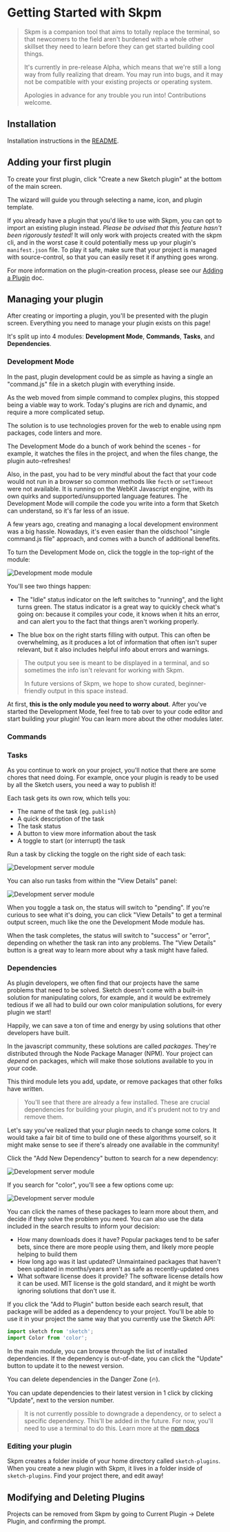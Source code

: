 # Getting Started with Skpm

> Skpm is a companion tool that aims to totally replace the terminal, so that newcomers to the field aren't burdened with a whole other skillset they need to learn before they can get started building cool things.
>
> It's currently in pre-release Alpha, which means that we're still a long way from fully realizing that dream. You may run into bugs, and it may not be compatible with your existing projects or operating system.
>
> Apologies in advance for any trouble you run into! Contributions welcome.

## Installation

Installation instructions in the [README](https://github.com/skpm/skpm-gui/blob/master/README.md#installation).

## Adding your first plugin

To create your first plugin, click "Create a new Sketch plugin" at the bottom of the main screen.

The wizard will guide you through selecting a name, icon, and plugin template.

If you already have a plugin that you'd like to use with Skpm, you can opt to import an existing plugin instead. _Please be advised that this feature hasn't been rigorously tested!_ It will only work with projects created with the skpm cli, and in the worst case it could potentially mess up your plugin's `manifest.json` file. To play it safe, make sure that your project is managed with source-control, so that you can easily reset it if anything goes wrong.

For more information on the plugin-creation process, please see our [Adding a Plugin](https://github.com/skpm/skpm-gui/blob/master/docs/adding-a-project.md) doc.

## Managing your plugin

After creating or importing a plugin, you'll be presented with the plugin screen. Everything you need to manage your plugin exists on this page!

It's split up into 4 modules: **Development Mode**, **Commands**, **Tasks**, and **Dependencies**.

### Development Mode

In the past, plugin development could be as simple as having a single an "command.js" file in a sketch plugin with everything inside.

As the web moved from simple command to complex plugins, this stopped being a viable way to work. Today's plugins are rich and dynamic, and require a more complicated setup.

The solution is to use technologies proven for the web to enable using npm packages, code linters and more.

The Development Mode do a bunch of work behind the scenes - for example, it watches the files in the project, and when the files change, the plugin auto-refreshes!

Also, in the past, you had to be very mindful about the fact that your code would not run in a browser so common methods like `fecth` or `setTimeout` were not available. It is running on the WebKit Javascript engine, with its own quirks and supported/unsupported language features. The Development Mode will compile the code you write into a form that Sketch can understand, so it's far less of an issue.

A few years ago, creating and managing a local development environment was a big hassle. Nowadays, it's even easier than the oldschool "single command.js file" approach, and comes with a bunch of additional benefits.

To turn the Development Mode on, click the toggle in the top-right of the module:

![Development mode module](https://github.com/skpm/skpm-gui/raw/master/docs/images/dev-server-toggle.png)

You'll see two things happen:

- The "Idle" status indicator on the left switches to "running", and the light turns green. The status indicator is a great way to quickly check what's going on: because it compiles your code, it knows when it hits an error, and can alert you to the fact that things aren't working properly.

- The blue box on the right starts filling with output. This can often be overwhelming, as it produces a lot of information that often isn't super relevant, but it also includes helpful info about errors and warnings.

> The output you see is meant to be displayed in a terminal, and so sometimes the info isn't relevant for working with Skpm.
>
> In future versions of Skpm, we hope to show curated, beginner-friendly output in this space instead.

At first, **this is the only module you need to worry about**. After you've started the Development Mode, feel free to tab over to your code editor and start building your plugin! You can learn more about the other modules later.

### Commands

### Tasks

As you continue to work on your project, you'll notice that there are some chores that need doing. For example, once your plugin is ready to be used by all the Sketch users, you need a way to publish it!

Each task gets its own row, which tells you:

- The name of the task (eg. `publish`)
- A quick description of the task
- The task status
- A button to view more information about the task
- A toggle to start (or interrupt) the task

Run a task by clicking the toggle on the right side of each task:

![Development server module](https://github.com/skpm/skpm-gui/raw/master/docs/images/task-row-toggle.png)

You can also run tasks from within the "View Details" panel:

![Development server module](https://github.com/skpm/skpm-gui/raw/master/docs/images/task-details-toggle.png)

When you toggle a task on, the status will switch to "pending". If you're curious to see what it's doing, you can click "View Details" to get a terminal output screen, much like the one the Development Mode module has.

When the task completes, the status will switch to "success" or "error", depending on whether the task ran into any problems. The "View Details" button is a great way to learn more about why a task might have failed.

### Dependencies

As plugin developers, we often find that our projects have the same problems that need to be solved. Sketch doesn't come with a built-in solution for manipulating colors, for example, and it would be extremely tedious if we all had to build our own color manipulation solutions, for every plugin we start!

Happily, we can save a ton of time and energy by using solutions that other developers have built.

In the javascript community, these solutions are called _packages_. They're distributed through the Node Package Manager (NPM). Your project can _depend_ on packages, which will make those solutions available to you in your code.

This third module lets you add, update, or remove packages that other folks have written.

> You'll see that there are already a few installed. These are crucial dependencies for building your plugin, and it's prudent not to try and remove them.

Let's say you've realized that your plugin needs to change some colors. It would take a fair bit of time to build one of these algorithms yourself, so it might make sense to see if there's already one available in the community!

Click the "Add New Dependency" button to search for a new dependency:

![Development server module](https://github.com/skpm/skpm-gui/raw/master/docs/images/add-dep-button.png)

If you search for "color", you'll see a few options come up:

![Development server module](https://github.com/skpm/skpm-gui/raw/master/docs/images/search-deps.png)

You can click the names of these packages to learn more about them, and decide if they solve the problem you need. You can also use the data included in the search results to inform your decision:

- How many downloads does it have? Popular packages tend to be safer bets, since there are more people using them, and likely more people helping to build them
- How long ago was it last updated? Unmaintained packages that haven't been updated in months/years aren't as safe as recently-updated ones
- What software license does it provide? The software license details how it can be used. MIT license is the gold standard, and it might be worth ignoring solutions that don't use it.

If you click the "Add to Plugin" button beside each search result, that package will be added as a dependency to your project. You'll be able to use it in your project the same way that you currently use the Sketch API:

```js
import sketch from 'sketch';
import Color from 'color';
```

In the main module, you can browse through the list of installed dependencies. If the dependency is out-of-date, you can click the "Update" button to update it to the newest version.

You can delete dependencies in the Danger Zone (🔥).

You can update dependencies to their latest version in 1 click by clicking "Update", next to the version number.

> It is not currently possible to downgrade a dependency, or to select a specific dependency. This'll be added in the future. For now, you'll need to use a terminal to do this. Learn more at the [npm docs](https://docs.npmjs.com/cli/install)

### Editing your plugin

Skpm creates a folder inside of your home directory called `sketch-plugins`. When you create a new plugin with Skpm, it lives in a folder inside of `sketch-plugins`. Find your project there, and edit away!

## Modifying and Deleting Plugins

Projects can be removed from Skpm by going to Current Plugin -> Delete Plugin, and confirming the prompt.
